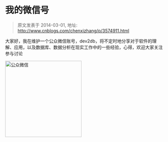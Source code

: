 # 我的微信号 
> 原文发表于 2014-03-01, 地址: http://www.cnblogs.com/chenxizhang/p/3574911.html 


<p> <p>大家好，我在维护一个公众微信账号，dev2db，将不定时地分享对于软件的理解、应用，以及数据库、数据分析在现实工作中的一些经验，心得，欢迎大家关注参与讨论</p></p> <p><a href="http://images.cnitblog.com/blog/9072/201403/011207409851880.jpg"><img title="公众微信" border="0" alt="公众微信" src="http://images.cnitblog.com/blog/9072/201403/011207413885235.jpg" width="244" height="244"></a></p>